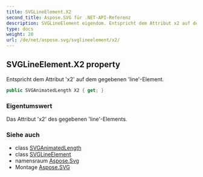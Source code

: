 ```yaml
---
title: SVGLineElement.X2
second_title: Aspose.SVG für .NET-API-Referenz
description: SVGLineElement eigendom. Entspricht dem Attribut x2 auf dem gegebenen lineElement.
type: docs
weight: 20
url: /de/net/aspose.svg/svglineelement/x2/
---
```

## SVGLineElement.X2 property

Entspricht dem Attribut 'x2' auf dem gegebenen 'line'-Element.

```csharp
public SVGAnimatedLength X2 { get; }
```

### Eigentumswert

Das Attribut 'x2' des gegebenen 'line'-Elements.

### Siehe auch

* class [SVGAnimatedLength](../../../aspose.svg.datatypes/svganimatedlength/)
* class [SVGLineElement](../)
* namensraum [Aspose.Svg](../../svglineelement/)
* Montage [Aspose.SVG](../../../)


